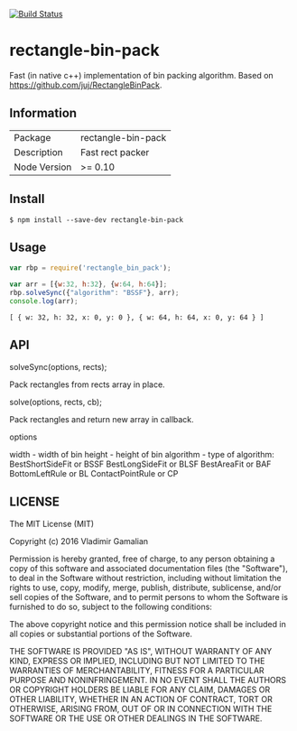 [![Build Status](https://travis-ci.org/vladimirgamalian/rectangle-bin-pack.svg?branch=master)](https://travis-ci.org/vladimirgamalian/rectangle-bin-pack)

# rectangle-bin-pack

Fast (in native c++) implementation of bin packing algorithm. Based on https://github.com/juj/RectangleBinPack.


## Information

<table>
<tr>
<td>Package</td><td>rectangle-bin-pack</td>
</tr>
<tr>
<td>Description</td>
<td>Fast rect packer</td>
</tr>
<tr>
<td>Node Version</td>
<td>>= 0.10</td>
</tr>
</table>

## Install

```
$ npm install --save-dev rectangle-bin-pack
```


## Usage

```js
var rbp = require('rectangle_bin_pack');

var arr = [{w:32, h:32}, {w:64, h:64}];
rbp.solveSync({"algorithm": "BSSF"}, arr);
console.log(arr);

```

```
[ { w: 32, h: 32, x: 0, y: 0 }, { w: 64, h: 64, x: 0, y: 64 } ]
```


## API

solveSync(options, rects);

Pack rectangles from rects array in place.


solve(options, rects, cb);

Pack rectangles and return new array in callback.


options

width - width of bin
height - height of bin
algorithm - type of algorithm:
	BestShortSideFit or BSSF
	BestLongSideFit or BLSF
	BestAreaFit or BAF
	BottomLeftRule or BL
	ContactPointRule or CP
	


## LICENSE

The MIT License (MIT)

Copyright (c) 2016 Vladimir Gamalian

Permission is hereby granted, free of charge, to any person obtaining a copy
of this software and associated documentation files (the "Software"), to deal
in the Software without restriction, including without limitation the rights
to use, copy, modify, merge, publish, distribute, sublicense, and/or sell
copies of the Software, and to permit persons to whom the Software is
furnished to do so, subject to the following conditions:

The above copyright notice and this permission notice shall be included in all
copies or substantial portions of the Software.

THE SOFTWARE IS PROVIDED "AS IS", WITHOUT WARRANTY OF ANY KIND, EXPRESS OR
IMPLIED, INCLUDING BUT NOT LIMITED TO THE WARRANTIES OF MERCHANTABILITY,
FITNESS FOR A PARTICULAR PURPOSE AND NONINFRINGEMENT. IN NO EVENT SHALL THE
AUTHORS OR COPYRIGHT HOLDERS BE LIABLE FOR ANY CLAIM, DAMAGES OR OTHER
LIABILITY, WHETHER IN AN ACTION OF CONTRACT, TORT OR OTHERWISE, ARISING FROM,
OUT OF OR IN CONNECTION WITH THE SOFTWARE OR THE USE OR OTHER DEALINGS IN THE
SOFTWARE.
